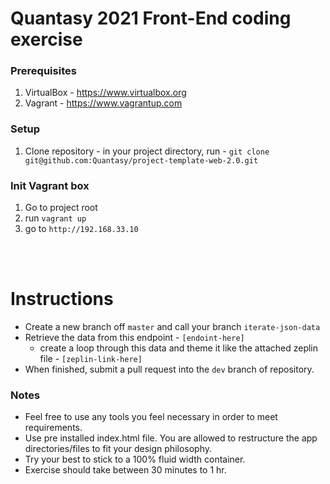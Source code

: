 # Quantasy 2021 Front-End coding exercise

### Prerequisites

1. VirtualBox - https://www.virtualbox.org
2. Vagrant - https://www.vagrantup.com

### Setup

1. Clone repository - in your project directory, run - `git clone git@github.com:Quantasy/project-template-web-2.0.git`

### Init Vagrant box

1. Go to project root
2. run `vagrant up`
3. go to `http://192.168.33.10`

<br /><br />

# Instructions

- Create a new branch off `master` and call your branch `iterate-json-data`
- Retrieve the data from this endpoint - `[endoint-here]`
    - create a loop through this data and theme it like the attached zeplin file - `[zeplin-link-here]`
- When finished, submit a pull request into the `dev` branch of repository.


### Notes
- Feel free to use any tools you feel necessary in order to meet requirements.
- Use pre installed index.html file. You are allowed to restructure the app directories/files to fit your design philosophy.
- Try your best to stick to a 100% fluid width container.
- Exercise should take between 30 minutes to 1 hr.

